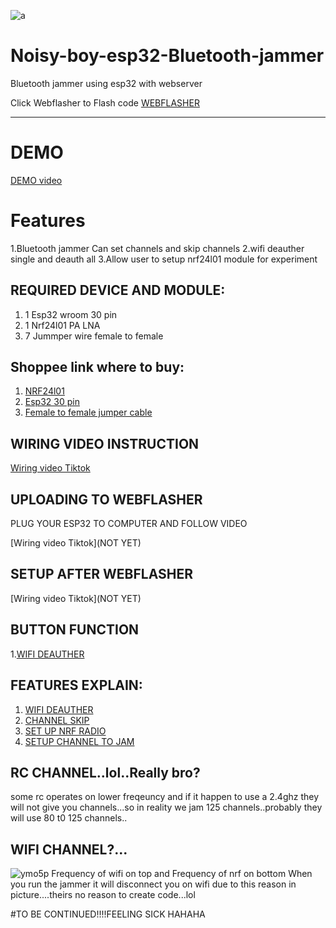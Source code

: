 
![a](https://github.com/user-attachments/assets/4e11c46b-b2b4-4505-91b3-af24706f13ca)

# Noisy-boy-esp32-Bluetooth-jammer
Bluetooth jammer using esp32 with webserver



Click Webflasher to Flash code
[WEBFLASHER](https://smoochiee.github.io/Noisy-boy-esp32-Bluetooth-jammer/flash)

---


# DEMO
[DEMO video](https://vt.tiktok.com/ZS2mkctCM/)


# Features

1.Bluetooth jammer Can set channels and skip channels
2.wifi deauther single and deauth all
3.Allow user to setup nrf24l01 module for experiment



## REQUIRED DEVICE AND MODULE:

1. 1 Esp32 wroom 30 pin
2. 1 Nrf24l01 PA LNA
3. 7 Jummper wire female to female


## Shoppee link where to buy:

1. [NRF24l01](https://ph.shp.ee/995sg2d?smtt=0.0.9)
2. [Esp32 30 pin](https://ph.shp.ee/5biyof5?smtt=0.0.9)
3. [Female to female jumper cable](https://ph.shp.ee/pvbwzxh?smtt=0.0.9)


 
 ## WIRING VIDEO INSTRUCTION
[Wiring video Tiktok](https://vt.tiktok.com/ZS2mhHxwg/)


## UPLOADING TO WEBFLASHER

PLUG YOUR ESP32 TO COMPUTER AND FOLLOW VIDEO

[Wiring video Tiktok](NOT YET)


## SETUP AFTER WEBFLASHER

[Wiring video Tiktok](NOT YET)


## BUTTON FUNCTION
1.[WIFI DEAUTHER](NOTYET)

## FEATURES EXPLAIN:
1. [WIFI DEAUTHER](NOTYET)
2. [CHANNEL SKIP](NOTYET)
3. [SET UP NRF RADIO](NOTYET)
4. [SETUP CHANNEL TO JAM](NOTYET)


## RC CHANNEL..lol..Really bro?
some rc operates on lower freqeuncy and if it happen to use a 2.4ghz they will not give you channels...so in reality we jam 125 channels..probably they will use 80 t0 125 channels..

## WIFI CHANNEL?...
![ymo5p](https://github.com/user-attachments/assets/7e87ac33-c439-40a4-a5bf-891e97545918)
Frequency of wifi on top and Frequency of nrf on bottom
When you run the jammer it will disconnect you on wifi due to this reason in picture....theirs no reason to create code...lol


#TO BE CONTINUED!!!!FEELING SICK HAHAHA





